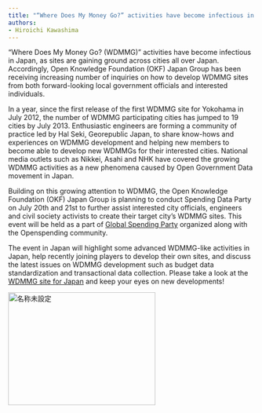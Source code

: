 ```yaml
---
title: "“Where Does My Money Go?” activities have become infectious in Japan"
authors:
- Hiroichi Kawashima
---
```

<p dir="ltr">“Where Does My Money Go? (WDMMG)” activities have become infectious in Japan, as sites are gaining ground across cities all over Japan. Accordingly, Open Knowledge Foundation (OKF) Japan Group has been receiving increasing number of inquiries on how to develop WDMMG sites from both forward-looking local government officials and interested individuals.

<p dir="ltr">In a year, since the first release of the first WDMMG site for Yokohama in July 2012, the number of WDMMG participating cities has jumped to 19 cities by July 2013. Enthusiastic engineers are forming a community of practice led by Hal Seki, Georepublic Japan, to share know-hows and experiences on WDMMG development and helping new members to become able to develop new WDMMGs for their interested cities. National media outlets such as Nikkei, Asahi and NHK have covered the growing WDMMG activities as a new phenomena caused by Open Government Data movement in Japan.

Building on this growing attention to WDMMG, the Open Knowledge Foundation (OKF) Japan Group is planning to conduct Spending Data Party on July 20th and 21st to further assist interested city officials, engineers and civil society activists to create their target city’s WDMMG sites. This event will be held as a part of <a href="http://blog.openspending.org/2013/06/30/spending-data-party-announce/">Global Spending Party</a> organized along with the Openspending community.

The event in Japan will highlight some advanced WDMMG-like activities in Japan, help recently joining players to develop their own sites, and discuss the latest issues on WDMMG development such as budget data standardization and transactional data collection. Please take a look at the <a href="http://spending.jp/">WDMMG site for Japan</a> and keep your eyes on new developments!

<a href="{{ site.baseurl }}/img/blog/2013/07/jpg"><img class="alignnone size-medium wp-image-411" src="http://blog.openspending.org/files/2013/07/名称未設定-300x230.jpg" alt="名称未設定" width="300" height="230" /></a>

